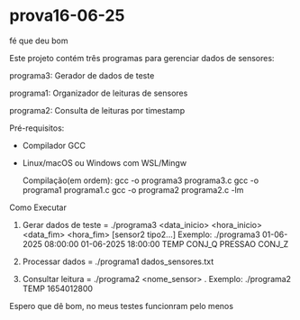 # prova16-06-25
fé que deu bom


Este projeto contém três programas para gerenciar dados de sensores:

programa3: Gerador de dados de teste

programa1: Organizador de leituras de sensores

programa2: Consulta de leituras por timestamp

Pré-requisitos:
- Compilador GCC

- Linux/macOS ou Windows com WSL/Mingw

  Compilação(em ordem):
gcc -o programa3 programa3.c
gcc -o programa1 programa1.c
gcc -o programa2 programa2.c -lm

Como Executar
1. Gerar dados de teste = ./programa3 <data_inicio> <hora_inicio> <data_fim> <hora_fim> <sensor1> <tipo1> [sensor2 tipo2...] Exemplo: ./programa3 01-06-2025 08:00:00 01-06-2025 18:00:00 TEMP CONJ_Q PRESSAO CONJ_Z

2. Processar dados = ./programa1 dados_sensores.txt

3. Consultar leitura = ./programa2 <nome_sensor> <timestamp>. Exemplo: ./programa2 TEMP 1654012800

Espero que dê bom, no meus testes funcionram pelo menos

